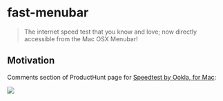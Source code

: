 # fast-menubar

> The internet speed test that you know and love; now directly accessible from the Mac OSX Menubar!

## Motivation

Comments section of ProductHunt page for [Speedtest by Ookla, for Mac](https://www.producthunt.com/posts/speedtest-by-ookla-for-mac):

![](https://github.com/doshprompt/fast-menubar/blob/master/motivation.png)
